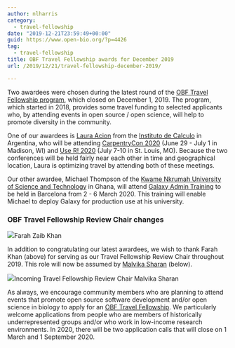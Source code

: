 ```yaml
---
author: nlharris
category:
  - travel-fellowship
date: "2019-12-21T23:59:49+00:00"
guid: https://www.open-bio.org/?p=4426
tag:
  - travel-fellowship
title: OBF Travel Fellowship awards for December 2019
url: /2019/12/21/travel-fellowship-december-2019/

---
```

Two awardees were chosen during the latest round of the [OBF Travel Fellowship program](/travel-awards/), which closed on December 1, 2019. The program, which started in 2018, provides some travel funding to selected applicants who, by attending events in open source / open science, will help to promote diversity in the community.

One of our awardees is [Laura Acion](https://lacion.rbind.io/) from the [Instituto de Calculo](http://www.ic.fcen.uba.ar/en/) in Argentina, who will be attending [CarpentryCon 2020](https://2020.carpentrycon.org/) (June 29 - July 1 in Madison, WI) and [Use R! 2020](https://user2020.r-project.org/) (July 7-10 in St. Louis, MO). Because the two conferences will be held fairly near each other in time and geographical location, Laura is optimizing travel by attending both of these meetings.

Our other awardee, Michael Thompson of the [Kwame Nkrumah University of Science and Technology](https://www.knust.edu.gh/) in Ghana, will attend [Galaxy Admin Training](https://galaxyproject.org/events/2020-03-admin/) to be held in Barcelona from 2 - 6 March 2020. This training will enable Michael to deploy Galaxy for production use at his university.

### OBF Travel Fellowship Review Chair changes

![](wp/wp-content/uploads/2019/12/farah-768x1024.jpg)Farah Zaib Khan

In addition to congratulating our latest awardees, we wish to thank Farah Khan (above) for serving as our Travel Fellowship Review Chair throughout 2019. This role will now be assumed by [Malvika Sharan](https://malvikasharan.github.io/) (below).

![](wp/wp-content/uploads/2019/08/Malvika-801x1024.jpeg)Incoming Travel Fellowship Review Chair Malvika Sharan

As always, we encourage community members who are planning to attend events that promote open source software development and/or open science in biology to apply for an [OBF Travel Fellowship](/travel-awards/). We particularly welcome applications from people who are members of historically underrepresented groups and/or who work in low-income research environments. In 2020, there will be two application calls that will close on 1 March and 1 September 2020.
